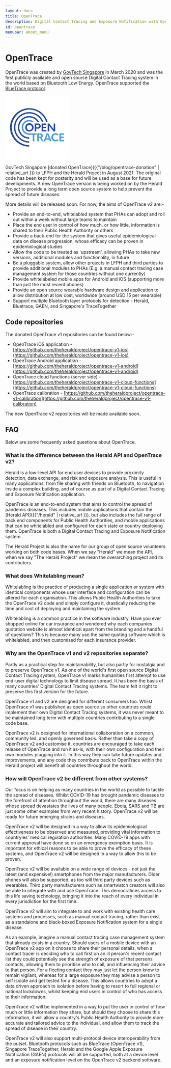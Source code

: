 ```yaml
---
layout: docs
title: OpenTrace
description: Digital Contact Tracing and Exposure Notification with OpenTrace
id: opentrace
menubar: about_menu
---
```


# OpenTrace

OpenTrace was created by [GovTech Singapore](https://tech.gov.sg) in March 2020 and was the 
first publicly available and open source Digital Contact Tracing system in the world based
on Bluetooth Low Energy. OpenTrace supported the [BlueTrace protocol](https://bluetrace.io).

![OpenTrace Logo](/img/opentrace.png)

GovTech Singapore [donated OpenTrace]({{"/blog/opentrace-donation" | relative_url }}) to LFPH and the Herald Project in August 2021. The original code
has been kept for posterity and will be used as a base for future developments. 
A new OpenTrace version is being worked on by the Herald Project
to provide a long term open source system to help prevent the spread of future diseases.

More details will be released soon. For now, the aims of OpenTrace v2 are:-

- Provide an end-to-end, whitelabled system that PHAs can adopt and roll out within a week without large teams to maintain
- Place the end user in control of how much, or how little, information is shared to their Public Health Authority or others
- Provide a back-end for the system that gives useful epidemiological data on disease progression, whose efficacy can be proven in epidemiological studies
- Allow the code to be treated as 'upstream', allowing PHAs to take new versions, additional modules and functionality, in future
- Be a pluggable system, allow other projects in LFPH and third parties to provide additional modules to PHAs (E.g. a manual contact tracing case management system for those countries without one currently)
- Provide whitelabeled mobile apps for Android and iOS (supporting more than just the most recent phones)
- Provide an open source wearable hardware design and application to allow distribution at low cost, worldwide (around USD 15 per wearable)
- Support multiple Bluetooth layer protocols for detection - Herald, Bluetrace, GAEN, and Singapore's TraceTogether

## Code repositories

The donated OpenTrace v1 repositories can be found below:-

- OpenTrace iOS application - [https://github.com/theheraldproject/opentrace-v1-ios](https://github.com/theheraldproject/opentrace-v1-ios)
- OpenTrace Android application - [https://github.com/theheraldproject/opentrace-v1-android](https://github.com/theheraldproject/opentrace-v1-android)
- OpenTrace cloud functions (server side) - [https://github.com/theheraldproject/opentrace-v1-cloud-functions](https://github.com/theheraldproject/opentrace-v1-cloud-functions)
- OpenTrace calibration - [https://github.com/theheraldproject/opentrace-v1-calibration](https://github.com/theheraldproject/opentrace-v1-calibration)

The new OpenTrace v2 repositories will be made available soon.

## FAQ

Below are some frequently asked questions about OpenTrace.

### What is the difference between the Herald API and OpenTrace v2?

Herald is a low-level API for end user devices to provide proximity detection,
data exchange, and risk and exposure analysis. This is useful in many applications,
from file sharing with friends on Bluetooth, to navigation inside a complex building,
and of course as part of a Digital Contact Tracing and Exposure Notification application.

OpenTrace is an end-to-end system that aims to control the spread of pandemic diseases.
This includes mobile applications that contain the [Herald API]({{"/herald" | relative_url }}), but also includes the full
range of back end components for Public Health Authorities, and mobile applications that
can be whitelabled and configured for each state or country deploying them. OpenTrace is
both a Digital Contact Tracing and Exposure Notification system.

The Herald Project is also the name for our group of open source volunteers 
working on both code bases. When we say "Herald" we mean the API, when we say 
"The Herald Project" we mean the overarching project and its contributors.

### What does Whitelabling mean?

Whitelabling is the practice of producing a single application or system with identical
components whose user interface and configuration can be altered for each organisation.
This allows Public Health Authorities to take the OpenTrace v2 code and simply configure
it, drastically reducing the time and cost of deploying and maintaining the system.

Whitelabling is a common practice in the software industry. Have you ever shopped online
for car insurance and wondered why each companies quotation website is almost identical
apart from the branding and a handful of questions? This is because many use the same
quoting software which is whitelabled, and then customised for each insurance provider.

### Why are the OpenTrace v1 and v2 repositories separate?

Partly as a practical step for maintainability, but also partly for nostalgia and to
preserve OpenTrace v1. As one of the world's first open source Digital Contact Tracing system,
OpenTrace v1 marks humanities first attempt to use end-user digital technology to
limit disease spread. It has been the basis of many countries' Digital Contact Tracing
systems. The team felt it right to preserve this first version for the future.

OpenTrace v1 and v2 are designed for different consumers too. Whilst OpenTrace v1
was published as open source so other countries could implement their own Digital
Contact Tracing systems, it was never meant to be maintained long term with
multiple countries contributing to a single code base. 

OpenTrace v2 is designed
for international collaboration on a common, community led, and openly governed
basis. Rather than take a copy of OpenTrace v2 and customise it, countries are
encouraged to take each release of OpenTrace and run it as-is, with their own
configuration and their own modules plugging into it. In this way they
can take future updates and improvements, and any code they contribute back
to OpenTrace within the Herald project will benefit all countries throughout
the world.

### How will OpenTrace v2 be different from other systems?

Our focus is on helping as many countries in the world as possible to tackle
the spread of diseases. Whilst COVID-19 has brought pandemic diseases to the 
forefront of attention throughout the world, there are many diseases whose
spread devastates the lives of many people. Ebola, SARS and TB are just some
other examples from very recent history. OpenTrace v2 will be ready for future
emerging strains and diseases.

OpenTrace v2 will be designed in a way to allow its epidemiological 
effectiveness to be observed and measured,
providing vital information to countryies' medical regulation authorities. Many
COVID-19 apps with current approval have done so on an emergency exemption basis.
It is important for ethical reasons to be able to prove the efficacy of these
systems, and OpenTrace v2 will be designed in a way to allow this to be proven.

OpenTrace v2 will be available on a wide range of devices - not just the latest
(and expensive!) smartphones from the major manufacturers. Older phones will
also be supported, as too will third party devices such as wearables. Third party
manufacturers such as smartwatch creators will also be able to integrate with
and use OpenTrace. This democratices access to this life saving technology, bringing it
into the reach of every individual in every jurisdiction for the first time.

OpenTrace v2 will aim to integrate to and work with existing health care
systems and processes, such as manual contact tracing, rather than exist as a
standalone and black-boxed Exposure Notification system for a single disease.

As an example, imagine a manual contact tracing case management system that
already exists in a country. Should users of a mobile device with an OpenTrace v2
app on it choose to share their personal details, when a contact tracer
is deciding who to call first on an ill person's recent contact list they could
potentially see the strength of exposure of that persons contacts, allowing them
to prioritise who to call, and influencing their advice to that person. For a fleeting
contact they may just let the person know to remain vigilant, whereas for a 
large exposure they may advise a person to self isolate and get tested for a disease.
This allows countries to adopt a data driven approach to isolation before having to
resort to full regional or national lockdowns, whilst keeping end users in control
of who has access to their information.

OpenTrace v2 will be implemented in a way to put the user in control of how much or
little information they share, but should they choose to share this information,
it will allow a country's Public Health Authority to provide more accurate and tailored
advice to the individual, and allow them to track the spread of disease in their country.

OpenTrace v2 will also support multi-protocol device interoperability from the outset.
Bluetooth protocols such as BlueTrace (OpenTrace v1), Singapore TraceTogether, Herald and the Google
Apple Exposure Notification (GAEN) protocols will all be supported, both at a device
level and an exposure notification level on the OpenTrace v2 backend software.